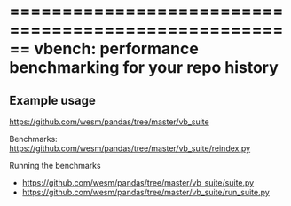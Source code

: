 ======================================================
vbench: performance benchmarking for your repo history
======================================================

Example usage
-------------

https://github.com/wesm/pandas/tree/master/vb_suite

Benchmarks: https://github.com/wesm/pandas/tree/master/vb_suite/reindex.py

Running the benchmarks
  - https://github.com/wesm/pandas/tree/master/vb_suite/suite.py
  - https://github.com/wesm/pandas/tree/master/vb_suite/run_suite.py